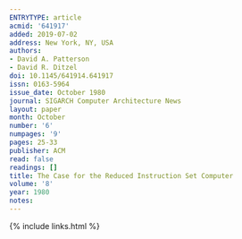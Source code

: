 ```yaml
---
ENTRYTYPE: article
acmid: '641917'
added: 2019-07-02
address: New York, NY, USA
authors:
- David A. Patterson
- David R. Ditzel
doi: 10.1145/641914.641917
issn: 0163-5964
issue_date: October 1980
journal: SIGARCH Computer Architecture News
layout: paper
month: October
number: '6'
numpages: '9'
pages: 25-33
publisher: ACM
read: false
readings: []
title: The Case for the Reduced Instruction Set Computer
volume: '8'
year: 1980
notes:
---
```

{% include links.html %}
